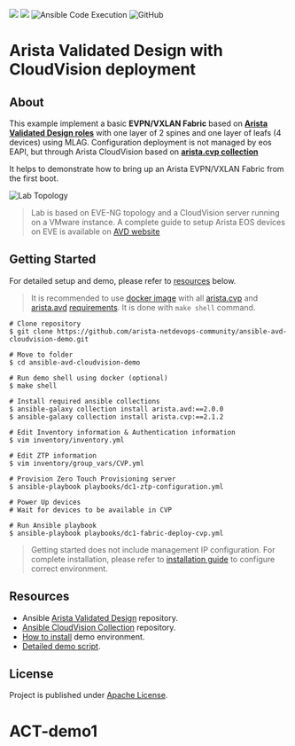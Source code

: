 ![](https://img.shields.io/badge/Arista-CVP%20Automation-blue) ![](https://img.shields.io/badge/Arista-EOS%20Automation-blue) ![Ansible Code Execution](https://github.com/arista-netdevops-community/ansible-avd-cloudvision-demo/workflows/Ansible%20Code%20Execution/badge.svg) ![GitHub](https://img.shields.io/github/license/arista-netdevops-community/ansible-avd-cloudvision-demo)
# Arista Validated Design with CloudVision deployment

## About

This example implement a basic __EVPN/VXLAN Fabric__ based on __[Arista Validated Design roles](https://github.com/aristanetworks/ansible-avd)__ with one layer of 2 spines and one layer of leafs (4 devices) using MLAG. Configuration deployment is not managed by eos EAPI, but through Arista CloudVision based on __[arista.cvp collection](https://github.com/aristanetworks/ansible-cvp/)__

It helps to demonstrate how to bring up an Arista EVPN/VXLAN Fabric from the first boot.

![Lab Topology](data/cloudvision-device-topology.png)

> Lab is based on EVE-NG topology and a CloudVision server running on a VMware instance. A complete guide to setup Arista EOS devices on EVE is available on [AVD website](https://avd.sh/en/latest/docs/how-to/lab-with-nat/)

## Getting Started

For detailed setup and demo, please refer to [resources](#resources) below.

> It is recommended to use [docker image](https://hub.docker.com/repository/docker/avdteam/base) with all [arista.cvp](https://github.com/aristanetworks/ansible-cvp) and [arista.avd](https://github.com/aristanetworks/ansible-avd) [requirements](https://avd.sh/en/latest/docs/installation/requirements/). It is done with `make shell` command.

```shell
# Clone repository
$ git clone https://github.com/arista-netdevops-community/ansible-avd-cloudvision-demo.git

# Move to folder
$ cd ansible-avd-cloudvision-demo

# Run demo shell using docker (optional)
$ make shell

# Install required ansible collections
$ ansible-galaxy collection install arista.avd:==2.0.0
$ ansible-galaxy collection install arista.cvp:==2.1.2

# Edit Inventory information & Authentication information
$ vim inventory/inventory.yml

# Edit ZTP information
$ vim inventory/group_vars/CVP.yml

# Provision Zero Touch Provisioning server
$ ansible-playbook playbooks/dc1-ztp-configuration.yml

# Power Up devices
# Wait for devices to be available in CVP

# Run Ansible playbook
$ ansible-playbook playbooks/dc1-fabric-deploy-cvp.yml
```

> Getting started does not include management IP configuration. For complete installation, please refer to [installation guide](INSTALLATION.md) to configure correct environment.

## Resources

- Ansible [Arista Validated Design](https://github.com/aristanetworks/ansible-avd) repository.
- [Ansible CloudVision Collection](https://github.com/aristanetworks/ansible-cvp) repository.
- [How to install](INSTALLATION.md) demo environment.
- [Detailed demo script](DEMO.md).

## License

Project is published under [Apache License](LICENSE).
# ACT-demo1
